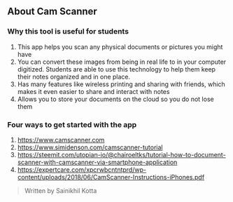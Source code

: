 ﻿## About Cam Scanner

### Why this tool is useful for students

1. This app helps you scan any physical documents or pictures you might have
2. You can convert these images from being in real life to in your computer digitized. Students are able to use this technology to help them keep their notes organized and in one place. 
3. Has many features like wireless printing and sharing with friends, which makes it even easier to share and interact with notes
4. Allows you to store your documents on the cloud so you do not lose them 

### Four ways to get started with the app

1. https://www.camscanner.com
2. https://www.simidenson.com/camscanner-tutorial
3. https://steemit.com/utopian-io/@chairoeltks/tutorial-how-to-document-scanner-with-camscanner-via-smartphone-application
4. https://expertcare.com/xpcrwbcntntprd/wp-content/uploads/2018/06/CamScanner-Instructions-iPhones.pdf


> Written by Sainikhil Kotta 
